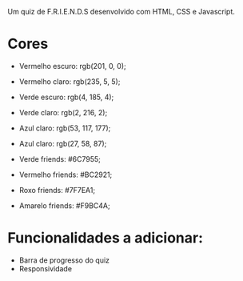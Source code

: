 Um quiz de F.R.I.E.N.D.S desenvolvido com HTML, CSS e Javascript.

# Cores

- Vermelho escuro: rgb(201, 0, 0);
- Vermelho claro: rgb(235, 5, 5);
- Verde escuro: rgb(4, 185, 4);
- Verde claro: rgb(2, 216, 2);

- Azul claro: rgb(53, 117, 177);
- Azul claro: rgb(27, 58, 87);

- Verde friends: #6C7955;
- Vermelho friends: #BC2921;
- Roxo friends: #7F7EA1;
- Amarelo friends: #F9BC4A;

# Funcionalidades a adicionar:

- Barra de progresso do quiz
- Responsividade
